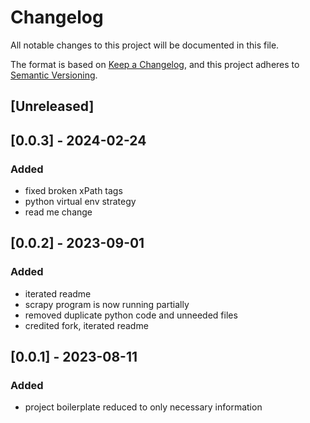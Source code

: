 # Changelog

All notable changes to this project will be documented in this file.

The format is based on [Keep a Changelog](https://keepachangelog.com/en/1.0.0/),
and this project adheres to [Semantic Versioning](https://semver.org/spec/v2.0.0.html).

## [Unreleased]

## [0.0.3] - 2024-02-24
### Added
- fixed broken xPath tags
- python virtual env strategy
- read me change

## [0.0.2] - 2023-09-01
### Added
- iterated readme
- scrapy program is now running partially
- removed duplicate python code and unneeded files
- credited fork, iterated readme

## [0.0.1] - 2023-08-11
### Added
- project boilerplate reduced to only necessary information
